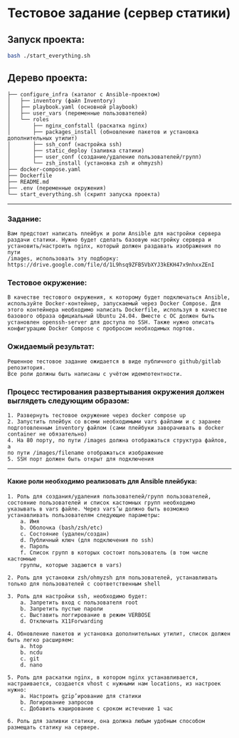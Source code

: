 # Тестовое задание (cервер статики)
## Запуск проекта:
```Bash
bash ./start_everything.sh
```
## Дерево проекта:
```
├── configure_infra (каталог с Ansible-проектом)
│   ├── inventory (файл Inventory)
│   ├── playbook.yaml (основной playbook)
│   ├── user_vars (переменные пользователей)
│   └── roles
│       ├── nginx_confstall (раскатка nginx)
│       ├── packages_install (обновление пакетов и установка дополнительных утилит)
│       ├── ssh_conf (настройка ssh)
│       ├── static_deploy (заливка статики)
│       ├── user_conf (создание/удаление пользователей/групп)
│       └── zsh_install (установка zsh и ohmyzsh)
├── docker-compose.yaml
├── Dockerfile
├── README.md
├── .env (переменные окружения)
└── start_everything.sh (скрипт запуска проекта)
```
* * *
### Задание:
	Вам предстоит написать плейбук и роли Ansible для настройки сервера
	раздачи статики. Нужно будет сделать базовую настройку сервера и
	установить/настроить nginx, который должен раздавать изображения по пути
	/images, использовать эту подборку:
	https://drive.google.com/file/d/1L9hsq9ZFB5VbXYJ3kEKH47x9nhxxZEnI

### Тестовое окружение:
    В качестве тестового окружения, к которому будет подключаться Ansible,
    используйте Docker-контейнер, запускаемый через Docker Compose. Для
    этого контейнера необходимо написать Dockerfile, используя в качестве
    базового образа официальный Ubuntu 24.04. Вместе с ОС должен быть
    установлен openssh-server для доступа по SSH. Также нужно описать
    конфигурацию Docker Compose с пробросом необходимых портов.

### Ожидаемый результат:
    Решенное тестовое задание ожидается в виде публичного github/gitlab
    репозитория.
    Все роли должны быть написаны с учётом идемпотентности.

### Процесс тестирования развертывания окружения должен выглядеть следующим образом:
	1. Развернуть тестовое окружение через docker compose up
	2. Запустить плейбук со всеми необходимыми vars файлами и с заранее
	подготовленным inventory файлом (сами плейбуки заворачивать в docker
	container не обязательно)
	4. На 80 порту, по пути /images должна отображаться структура файлов, а
	по пути /images/filename отображаться изображение
	5. SSH порт должен быть открыт для подключения
* * *
#### Какие роли необходимо реализовать для Ansible плейбука:
	1. Роль для создания/удаления пользователей/групп пользователей,
	состояние пользователей и список кастомных групп необходимо
	указывать в vars файле. Через vars’ы должно быть возможно
	устанавливать пользователям следующие параметры:
		a. Имя
		b. Оболочка (bash/zsh/etc)
		c. Состояние (удален/создан)
		d. Публичный ключ (для подключения по ssh)
		e. Пароль
		f. Список групп в которых состоит пользователь (в том числе кастомные
		группы, которые задаются в vars)
	
	2. Роль для установки zsh/ohmyzsh для пользователей, устанавливать
	только для пользователей с соответственным shell
	
	3. Роль для настройки ssh, необходимо будет:
		a. Запретить вход с пользователя root
		b. Запретить пустые пароли
		c. Выставить логгирование в режим VERBOSE
		d. Отключить X11Forwarding
	
	4. Обновление пакетов и установка дополнительных утилит, список должен
	быть легко расширяем:
		a. htop
		b. ncdu
		c. git
		d. nano
	
	5. Роль для раскатки nginx, в котором nginx устанавливается, настраивается, создается vhost с нужными нам locations, из настроек нужно:
		a. Настроить gzip’ирование для статики
		b. Логирование запросов
		c. Добавить кэширование с сроком истечение 1 час
	
	6. Роль для заливки статики, она должна любым удобным способом
	размещать статику на сервере.
